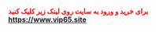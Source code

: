   <b><font color="red">
برای خرید و ورود به سایت روی لینک زیر کلیک کنید 
</font>  <br>
https://www.vip65.site
</b>

